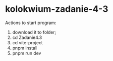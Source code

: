 # kolokwium-zadanie-4-3
Actions to start program:
1. download it to folder;
2. cd Zadanie4.3
3. cd vite-project
4. pnpm install
5. pnpm run dev
